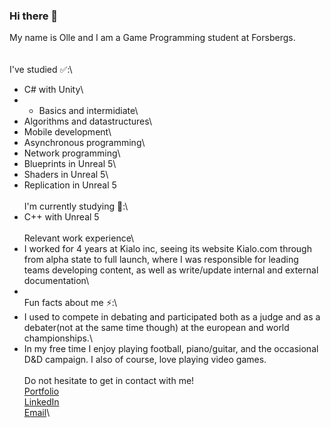 ### Hi there 👋
My name is Olle and I am a Game Programming student at Forsbergs.\
\
\
I've studied ✅:\
- C# with Unity\
-    * Basics and intermidiate\
- Algorithms and datastructures\
- Mobile development\
- Asynchronous programming\
- Network programming\
- Blueprints in Unreal 5\
- Shaders in Unreal 5\
- Replication in Unreal 5\
\
I'm currently studying 📘:\
- C++ with Unreal 5\
\
Relevant work experience\
- I worked for 4 years at Kialo inc, seeing its website Kialo.com through from alpha state to full launch, where I was responsible for leading teams developing content, as well as write/update internal and external documentation\
- \
Fun facts about me ⚡:\
- I used to compete in debating and participated both as a judge and as a debater(not at the same time though) at the european and world championships.\
- In my free time I enjoy playing football, piano/guitar, and the occasional D&D campaign. I also of course, love playing video games.\
\
Do not hesitate to get in contact with me!\
<a href="https://ollereberg.wixsite.com/ollereberg/" target="_blank">Portfolio</a>\
<a href="https://www.linkedin.com/in/olle-reberg/" target="_blank">LinkedIn</a>\
<a href="ollereberg@hotmail.com/" target="_blank">Email</a>\
<!--
**OlleReberg/OlleReberg** is a ✨ _special_ ✨ repository because its `README.md` (this file) appears on your GitHub profile.
-->
